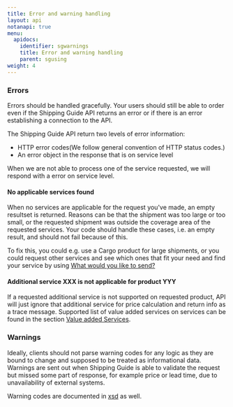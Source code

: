 ```yaml
---
title: Error and warning handling
layout: api
notanapi: true
menu:
  apidocs:
    identifier: sgwarnings
    title: Error and warning handling
    parent: sgusing
weight: 4
---
```


### Errors
Errors should be handled gracefully. Your users should still be able to order even if the Shipping Guide API returns an error or if there is an error establishing a connection to the API.

The Shipping Guide API return two levels of error information:

* HTTP error codes(We follow general convention of HTTP status codes.)
* An error object in the response that is on service level

When we are not able to process one of the service requested, we will respond with a error on service level.

#### No applicable services found

When no services are applicable for the request you've made, an empty
resultset is returned. Reasons can be that the shipment was too large or too
small, or the requested shipment was outside the coverage area of the
requested services. Your code should handle these cases, i.e. an empty
result, and should not fail because of this.

To fix this, you could e.g. use a Cargo product for large shipments, or you could request other services and see which ones that
fit your need and find your service by using [What would you like to send?](https://www.bring.no/english/sending)

#### Additional service XXX is not applicable for product YYY

If a requested additional service is not supported on requested product, API
will just ignore that additional service for price calculation and return
info as a trace message. Supported list of value added services on services
can be found in the section [Value added Services](/api/services/#additional-services).

### Warnings

Ideally, clients should not parse warning codes for any logic as they
are bound to change and supposed to be treated as informational data.
Warnings are sent out when Shipping Guide is able to validate the
request but missed some part of response, for example price or lead time, due
to unavailability of external systems.

Warning codes are documented
in [xsd](https://api.bring.com/shippingguide/api/ws/shipping-guide-20.xsd)
as well.
